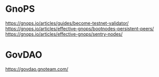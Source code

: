 # GnoPS
https://gnops.io/articles/guides/become-testnet-validator/
https://gnops.io/articles/effective-gnops/bootnodes-persistent-peers/
https://gnops.io/articles/effective-gnops/sentry-nodes/

# GovDAO
https://govdao.gnoteam.com/